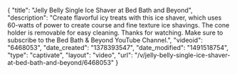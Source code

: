 {
    "title": "Jelly Belly Single Ice Shaver at Bed Bath and Beyond",
    "description": "Create flavorful icy treats with this ice shaver, which uses 60-watts of power to create course and fine texture ice shavings. The cone holder is removable for easy cleaning. Thanks for watching. Make sure to subscribe to the Bed Bath & Beyond YouTube Channel.",
    "videoid": "6468053",
    "date_created": "1378393547",
    "date_modified": "1491518754",
    "type": "captivate",
    "layout": "video",
    "url": "\/v\/jelly-belly-single-ice-shaver-at-bed-bath-and-beyond\/6468053"
}